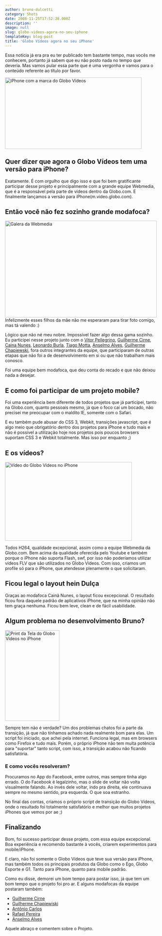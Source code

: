 ```yaml
---
author: bruno-dulcetti
category: Shots
date: 2008-11-25T17:52:28.000Z
description: ''
image: null
slug: globo-videos-agora-no-seu-iphone
templateKey: blog-post
title: 'Globo Vídeos agora no seu iPhone'
---
```


Essa notícia já era pra eu ter publicado tem bastante tempo, mas vocês me conhecem, portanto já sabem que eu não posto nada no tempo que deveria. Mas vamos pular essa parte que é uma vergonha e vamos para o conteúdo referente ao título por favor.

<img src="/assets/images/posts/globovideosiphone.jpg" alt="iPhone com a marca do Globo Vídeos" width="450" height="235" />

## Quer dizer que agora o Globo Vídeos tem uma versão para iPhone?

Exatamente. É com orgulho que digo isso e que foi bem gratificante participar desse projeto e principalmente com a grande equipe Webmedia, que é a responsável pela parte de vídeos dentro da Globo.com. E finalmente lançamos a versão para iPhone(m.video.globo.com).

## Então você não fez sozinho grande modafoca?

<img src="/assets/images/posts/galera-webmedia.jpg" alt="Galera da Webmedia" width="500" height="318" />
Infelizmente esses filhos da mãe não me esperaram para tirar foto comigo, mas tá valendo :)

Lógico que não né meu nobre. Impossível fazer algo dessa gama sozinho. Eu participei nesse projeto junto com o <a href="http://vp.blog.br/">Vitor Pellegrino</a>, <a href="http://gcirne.wordpress.com/">Guilherme Cirne</a>, <a href="http://cainanunes.com/">Caina Nunes</a>, <a href="http://www.estacazero.com/">Leonardo Burla</a>, <a href="http://programandosemcafeina.blogspot.com/">Tiago Motta</a>, <a href="http://anselmoalves.com/">Anselmo Alves</a>, <a href="http://gc.blog.br/">Guilherme Chapiewski</a>, fora outros integrantes da equipe, que participaram de outras etapas que não foi a de desenvolvimento em si ou que não trabalham mais conosco.

Foi uma equipe bem modafoca, que deu conta do recado e que não deixou nada a desejar.

## E como foi participar de um projeto mobile?

Foi uma experiência bem diferente de todos projetos que já participei, tanto na Globo.com, quanto pessoais mesmo, já que o foco cai um bocado, não precisei me preocupar com o maldito IE, somente com o Safari.

E eu também pude abusar do CSS 3, Webkit, transições javascript, que é algo meio que obrigatório dentro dos projetos para iPhone e tudo mais e não é possível a utilização hoje nos projetos pois poucos browsers suportam CSS 3 e Webkit totalmente. Mas isso por enquanto ;)

## E os vídeos?

<img src="/assets/images/posts/tela-video.png" alt="Vídeo do Globo Vídeos no iPhone" width="418" height="259" />

Todos H264, qualidade excepcional, assim como a equipe Webmedia da Globo.com. Bem acima da qualidade oferecida pelo Youtube e também porque o iPhone não suporta Flash, swf, por isso não poderíamos utilizar vídeos FLV que são utilizados no Globo Vídeos. Com isso, criamos um profile só para o iPhone, que atendesse plenamente o que solicitaram.

## Ficou legal o layout hein Dulça

Graças ao modafoca Cainã Nunes, o layout ficou excepcional. O resultado ficou fora daquele padrão de aplicativos iPhone, que na minha opinião não tem graça nenhuma. Ficou bem leve, clean e de fácil usabilidade.

## Algum problema no desenvolvimento Bruno?

<img src="/assets/images/posts/gvideos-iphone.png" alt="Print da Tela do Globo Vídeos no iPhone" width="179" height="298" />

Sempre tem não é verdade? Um dos problemas chatos foi a parte da transição, já que não tínhamos achado nada realmente bom para elas. Um script foi iniciado, que achei pela internet. Funciona legal, mas em browsers como Firefox e tudo mais. Porém, o próprio iPhone não tem muita potência para "suportar" tanto script, com isso, a transição acabou não ficando satisfatória.

### E como vocês resolveram?

Procuramos no App do Facebook, entre outros, mas sempre tinha algo errado. O do Facebook é legalzinho, mas o slide de voltar não volta visualmente falando. Ao invés dele voltar, indo pra direita, ele continuava sempre no mesmo sentido, pra esquerda. O que soa estranho.

No final das contas, criamos o próprio script de transição do Globo Vídeos, onde o resultado foi totalmente satisfatório e melhor que muitos projetos iPhones que vemos por ae ;)

## Finalizando

Bom, foi sucesso participar desse projeto, com essa equipe excepcional. Boa experiência e recomendo bastante à vocês, criarem experimentos para mobile/iPhone.

E claro, não foi somente o Globo Vídeos que teve sua versão para iPhone, mas também todos os principais produtos da Globo como o Ego, Globo Esporte e G1. Tanto para iPhone, quanto para mobile padrão.

Como eu disse, demorei um bom tempo para postar isso, já que tem um bom tempo que o projeto foi pro ar. E alguns modafocas da equipe postaram também:

- <a href="http://gcirne.wordpress.com/2008/09/25/globo-videos-no-seu-iphone/">Guilherme Cirne</a>
- <a href="http://gc.blog.br/2008/09/25/globo-videos-mobile/">Guilherme Chapiewiski</a>
- <a href="http://www.acarlos.com.br/blog/2008/09/videos-da-globo-no-iphone/">Antônio Carlos</a>
- <a href="http://rafaelspereira.wordpress.com/2008/09/25/globo-videos-para-iphone/">Rafael Pereira</a>
- <a href="http://www.anselmoalves.com/2008/09/26/globo-videos-para-iphone-ipod-touch/">Anselmo Alves</a>

Aquele abraço e comentem sobre o Projeto.
